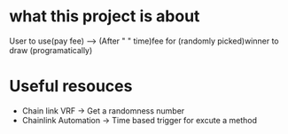 # what this project is about
User to use(pay fee) --> (After " " time)fee for (randomly picked)winner to draw (programatically)
# Useful resouces
 * Chain link VRF -> Get a randomness number
 * Chainlink Automation -> Time based trigger for excute a method
